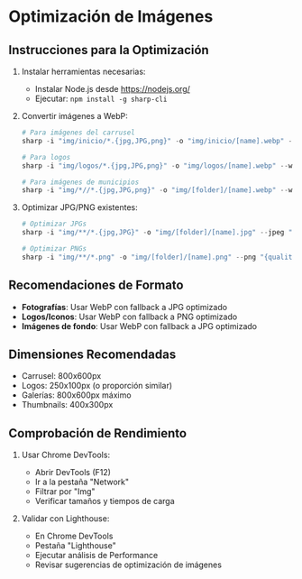 # Optimización de Imágenes

## Instrucciones para la Optimización

1. Instalar herramientas necesarias:
   - Instalar Node.js desde https://nodejs.org/
   - Ejecutar: `npm install -g sharp-cli`

2. Convertir imágenes a WebP:
   ```powershell
   # Para imágenes del carrusel
   sharp -i "img/inicio/*.{jpg,JPG,png}" -o "img/inicio/[name].webp" --webp
   
   # Para logos
   sharp -i "img/logos/*.{jpg,JPG,png}" -o "img/logos/[name].webp" --webp
   
   # Para imágenes de municipios
   sharp -i "img/*//*.{jpg,JPG,png}" -o "img/[folder]/[name].webp" --webp
   ```

3. Optimizar JPG/PNG existentes:
   ```powershell
   # Optimizar JPGs
   sharp -i "img/**/*.{jpg,JPG}" -o "img/[folder]/[name].jpg" --jpeg "{quality: 85}"
   
   # Optimizar PNGs
   sharp -i "img/**/*.png" -o "img/[folder]/[name].png" --png "{quality: 85}"
   ```

## Recomendaciones de Formato

- **Fotografías**: Usar WebP con fallback a JPG optimizado
- **Logos/Iconos**: Usar WebP con fallback a PNG optimizado
- **Imágenes de fondo**: Usar WebP con fallback a JPG optimizado

## Dimensiones Recomendadas

- Carrusel: 800x600px
- Logos: 250x100px (o proporción similar)
- Galerías: 800x600px máximo
- Thumbnails: 400x300px

## Comprobación de Rendimiento

1. Usar Chrome DevTools:
   - Abrir DevTools (F12)
   - Ir a la pestaña "Network"
   - Filtrar por "Img"
   - Verificar tamaños y tiempos de carga

2. Validar con Lighthouse:
   - En Chrome DevTools
   - Pestaña "Lighthouse"
   - Ejecutar análisis de Performance
   - Revisar sugerencias de optimización de imágenes